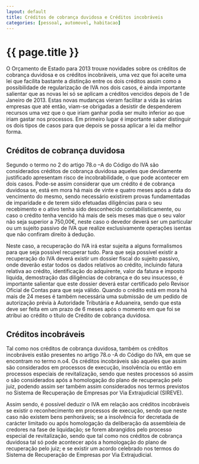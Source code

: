 ```yaml
---
layout: default
title: Créditos de cobrança duvidosa e Créditos incobráveis
categories: [pessoal, automovel, habitacao]
---
```


# {{ page.title }}

O Orçamento de Estado para 2013 trouxe novidades sobre os créditos de cobrança duvidosa e os créditos incobráveis, uma vez que foi aceite uma lei que facilita bastante a distinção entre os dois créditos assim como a possibilidade de regularização de IVA nos dois casos, é ainda importante salientar que as novas lei só se aplicam a créditos vencidos depois de 1 de Janeiro de 2013. Estas novas mudanças vieram facilitar a vida às várias empresas que até então, viam-se obrigadas a desistir de despenderem recursos uma vez que o que iriam ganhar podia ser muito inferior ao que iriam gastar nos processos. Em primeiro lugar é importante saber distinguir os dois tipos de casos para que depois se possa aplicar a lei da melhor forma.

## Créditos de cobrança duvidosa

Segundo o termo no 2 do artigo 78.o –A do Código do IVA são considerados créditos de cobrança duvidosa aqueles que devidamente justificado apresentam risco de incobrabilidade, o que pode acontecer em dois casos. Pode-se assim considerar que um crédito é de cobrança duvidosa se, está em mora há mais de vinte e quatro meses após a data do vencimento do mesmo, sendo necessário existirem provas fundamentadas de imparidade e de terem sido efetuadas diligências para o seu recebimento e o ativo tenha sido desconhecido contabilisticamente, ou caso o crédito tenha vencido há mais de seis meses mas que o seu valor não seja superior a 750,00€, neste caso o devedor deverá ser um particular ou um sujeito passivo de IVA que realize exclusivamente operações isentas que não confiram direito à dedução.

Neste caso, a recuperação do IVA irá estar sujeita a alguns formalismos para que seja possível recuperar tudo. Para que seja possível existir a recuperação do IVA deverá existir um dossier fiscal do sujeito passivo, onde deverão estar todos os dados relativos ao crédito, incluindo fatura relativa ao crédito, identificação do adquirente, valor da fatura e imposto liquida, demostração das diligências de cobrança e do seu insucesso, é importante salientar que este dossier deverá estar certificado pelo Revisor Oficial de Contas para que seja válido. Quando o crédito está em mora há mais de 24 meses é também necessária uma submissão de um pedido de autorização prévia à Autoridade Tributária e Aduaneira, sendo que esta deve ser feita em um prazo de 6 meses após o momento em que foi se atribui ao crédito o título de Crédito de cobrança duvidosa.

## Créditos incobráveis

Tal como nos créditos de cobrança duvidosa, também os créditos incobráveis estão presentes no artigo 78.o -A do Código do IVA, em que se encontram no termo n.o4. Os créditos incobráveis são aqueles que assim são considerados em processos de execução, insolvência ou então em processos especiais de revitalização, sendo que nestes processos só assim o são considerados após a homologação do plano de recuperação pelo juiz, podendo assim ser também assim considerados nos termos previstos no Sistema de Recuperação de Empresas por Via Extrajudicial (SIREVE).

Assim sendo, é possível deduzir o IVA em relação aos créditos incobráveis se existir o reconhecimento em processos de execução, sendo que neste caso não existem bens penhoráveis; se a insolvência for decretada de carácter limitado ou após homologação da deliberação da assembleia de credores na fase de liquidação; se forem abrangidos pelo processo especial de revitalização, sendo que tal como nos créditos de cobrança duvidosa tal só pode acontecer após a homologação do plano de recuperação pelo juiz; e se existir um acordo celebrado nos termos do Sistema de Recuperação de Empresas por Via Extrajudicial.
